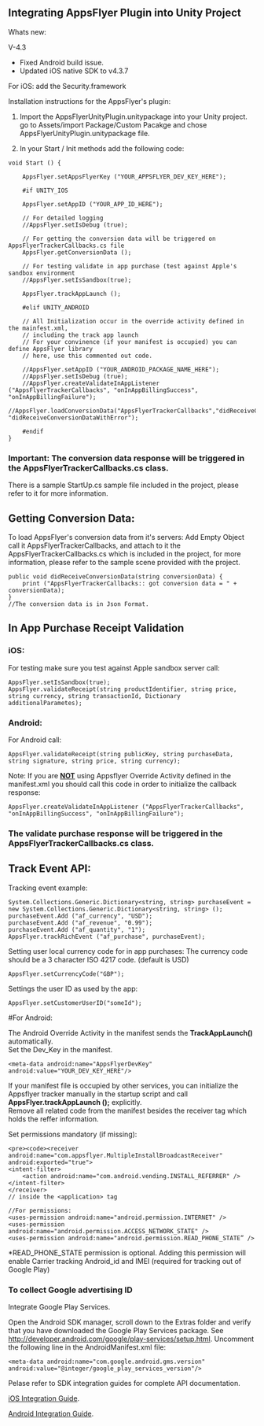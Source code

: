 
<h2>Integrating AppsFlyer Plugin into Unity Project</h2>

Whats new:

V-4.3
- Fixed Android build issue.
- Updated iOS native SDK to v4.3.7


For iOS: add the Security.framework


Installation instructions for the AppsFlyer's plugin:

1. Import the AppsFlyerUnityPlugin.unitypackage into your Unity project. go to Assets/import Package/Custom Pacakge and chose AppsFlyerUnityPlugin.unitypackage file.


2. In your Start / Init methods add the following code:

<pre><code>void Start () {
		
	AppsFlyer.setAppsFlyerKey ("YOUR_APPSFLYER_DEV_KEY_HERE");

	#if UNITY_IOS 

	AppsFlyer.setAppID ("YOUR_APP_ID_HERE");
		
	// For detailed logging
	//AppsFlyer.setIsDebug (true); 
		
	// For getting the conversion data will be triggered on AppsFlyerTrackerCallbacks.cs file
	AppsFlyer.getConversionData (); 
		
	// For testing validate in app purchase (test against Apple's sandbox environment
	//AppsFlyer.setIsSandbox(true); 		
	
	AppsFlyer.trackAppLaunch ();

	#elif UNITY_ANDROID
		
	// All Initialization occur in the override activity defined in the mainfest.xml, 
	// including the track app launch
	// For your convinence (if your manifest is occupied) you can define AppsFlyer library
	// here, use this commented out code.
		
	//AppsFlyer.setAppID ("YOUR_ANDROID_PACKAGE_NAME_HERE"); 
	//AppsFlyer.setIsDebug (true);
	//AppsFlyer.createValidateInAppListener ("AppsFlyerTrackerCallbacks", "onInAppBillingSuccess", "onInAppBillingFailure");
	//AppsFlyer.loadConversionData("AppsFlyerTrackerCallbacks","didReceiveConversionData", "didReceiveConversionDataWithError");

	#endif
}	</code></pre>

<h3>Important: The conversion data response will be triggered in the AppsFlyerTrackerCallbacks.cs class.</h3>

	
There is a sample StartUp.cs sample file included in the project, please refer to it for more information.


<h2>Getting Conversion Data:</h2>

To load AppsFlyer's conversion data from it's servers:
Add Empty Object call it AppsFlyerTrackerCallbacks, and attach to it the AppsFlyerTrackerCallbacks.cs which is included in the project, for more information, please refer to the sample scene provided with the project.

<pre><code>public void didReceiveConversionData(string conversionData) {
	print ("AppsFlyerTrackerCallbacks:: got conversion data = " + conversionData);
}
//The conversion data is in Json Format.
</code></pre>


<h2>In App Purchase Receipt Validation</h2>
<h3>iOS:</h3>

For testing make sure you test against Apple sandbox server call:
<pre><code>AppsFlyer.setIsSandbox(true);
AppsFlyer.validateReceipt(string productIdentifier, string price, string currency, string transactionId, Dictionary<string,string> additionalParametes);
</code></pre>

<h3>Android:</h3>
For Android call:
<pre><code>AppsFlyer.validateReceipt(string publicKey, string purchaseData, string signature, string price, string currency);
</code></pre>

Note: If you are <b><u>NOT</u></b> using Appsflyer Override Activity defined in the manifest.xml
you should call this code in order to initialize the callback response:

<pre><code>AppsFlyer.createValidateInAppListener ("AppsFlyerTrackerCallbacks", "onInAppBillingSuccess", "onInAppBillingFailure");</code></pre>
					

				
<h3>The validate purchase response will be triggered in the AppsFlyerTrackerCallbacks.cs class.</h3>


Track Event API:
---------------

Tracking event example:
		
	System.Collections.Generic.Dictionary<string, string> purchaseEvent = new System.Collections.Generic.Dictionary<string, string> ();
	purchaseEvent.Add ("af_currency", "USD");
	purchaseEvent.Add ("af_revenue", "0.99");
	purchaseEvent.Add ("af_quantity", "1");
	AppsFlyer.trackRichEvent ("af_purchase", purchaseEvent);


Setting user local currency code for in app purchases:
The currency code should be a 3 character ISO 4217 code. (default is USD)    
<pre><code>AppsFlyer.setCurrencyCode("GBP");
</code></pre>

Settings the user ID as used by the app:
<pre><code>AppsFlyer.setCustomerUserID("someId");
</code></pre>



#For Android:

The Android Override Activity in the manifest sends the <b>TrackAppLaunch()</b> automatically. <br>
Set the Dev_Key in the manifest. 
		
	<meta-data android:name="AppsFlyerDevKey" android:value="YOUR_DEV_KEY_HERE"/>


If your manifest file is occupied by other services, you can initialize the Appsflyer tracker manually in the startup script and call <b> AppsFlyer.trackAppLaunch ();</b> explicitly. <br>Remove all related code from the manifest besides the receiver tag which holds the reffer information.

Set permissions mandatory (if missing):

	<pre><code><receiver android:name="com.appsflyer.MultipleInstallBroadcastReceiver" android:exported="true">
	<intent-filter>
		<action android:name="com.android.vending.INSTALL_REFERRER" />
	</intent-filter>
	</receiver>
	// inside the <application> tag
	
	//For permissions:
	<uses-permission android:name="android.permission.INTERNET" />
	<uses-permission android:name="android.permission.ACCESS_NETWORK_STATE" />
	<uses-permission android:name="android.permission.READ_PHONE_STATE” />
</code></pre>

*READ_PHONE_STATE permission is optional.
Adding this permission will enable Carrier tracking Android_id and IMEI (required for tracking out of Google Play)

<h3> To collect Google advertising ID</h3>

Integrate Google Play Services. 

Open the Android SDK manager, scroll down to the Extras folder and verify that you have downloaded the Google Play Services package. See http://developer.android.com/google/play-services/setup.html. Uncomment the following line in the AndroidManifest.xml file:

	<meta-data android:name="com.google.android.gms.version" android:value="@integer/google_play_services_version"/>


Pelase refer to SDK integration guides for complete API documentation.

[iOS Integration Guide](http://support.appsflyer.com/entries/25458906-iOS-SDK-Integration-Guide-v2-5-3-x-New-API-).

[Android Integration Guide](http://support.appsflyer.com/entries/22801952-Android-SDK-Integration-Guide).

